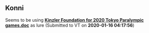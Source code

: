 ## Konni
Seems to be using  [**Kinzler Foundation for 2020 Tokyo Paralympic games.doc**](./107204043717ef14e2439eb938cd9b1e94b62827f772dbb2005773a9ee746b02.md) as lure (Submitted to VT on **2020-01-16 04:17:56**)
